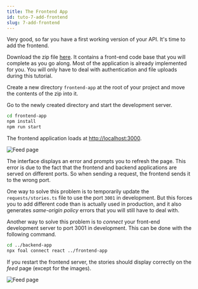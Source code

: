 ```yaml
---
title: The Frontend App
id: tuto-7-add-frontend
slug: 7-add-frontend
---
```


Very good, so far you have a first working version of your API. It's time to add the frontend.

Download the zip file [here](./assets/frontend-app.zip). It contains a front-end code base that you will complete as you go along. Most of the application is already implemented for you. You will only have to deal with authentication and file uploads during this tutorial.

Create a new directory `frontend-app` at the root of your project and move the contents of the zip into it.

Go to the newly created directory and start the development server.

```bash
cd frontend-app
npm install
npm run start
```

The frontend application loads at [http://localhost:3000](http://localhost:3000).

![Feed page](./images/feed-error.png)

The interface displays an error and prompts you to refresh the page. This error is due to the fact that the frontend and backend applications are served on different ports. So when sending a request, the frontend sends it to the wrong port.

One way to solve this problem is to temporarily update the `requests/stories.ts` file to use the port `3001` in development. But this forces you to add different code than is actually used in production, and it also generates *same-origin policy* errors that you will still have to deal with.

Another way to solve this problem is to *connect* your front-end development server to port 3001 in development. This can be done with the following command.

```bash
cd ../backend-app
npx foal connect react ../frontend-app
```

If you restart the frontend server, the stories should display correctly on the *feed* page (except for the images).

![Feed page](./images/feed-no-images.png)